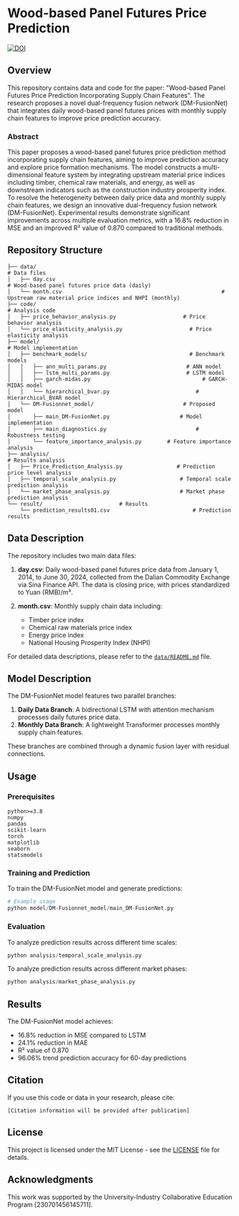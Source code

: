 # Wood-based Panel Futures Price Prediction

[![DOI](https://zenodo.org/badge/DOI/10.xxxx/zenodo.xxxxxxx.svg)](https://doi.org/10.xxxx/zenodo.xxxxxxx)

## Overview

This repository contains data and code for the paper: "Wood-based Panel Futures Price Prediction Incorporating Supply Chain Features". The research proposes a novel dual-frequency fusion network (DM-FusionNet) that integrates daily wood-based panel futures prices with monthly supply chain features to improve price prediction accuracy.

### Abstract

This paper proposes a wood-based panel futures price prediction method incorporating supply chain features, aiming to improve prediction accuracy and explore price formation mechanisms. The model constructs a multi-dimensional feature system by integrating upstream material price indices including timber, chemical raw materials, and energy, as well as downstream indicators such as the construction industry prosperity index. To resolve the heterogeneity between daily price data and monthly supply chain features, we design an innovative dual-frequency fusion network (DM-FusionNet). Experimental results demonstrate significant improvements across multiple evaluation metrics, with a 16.8% reduction in MSE and an improved R² value of 0.870 compared to traditional methods.

## Repository Structure

```
├── data/                                                                  # Data files
│   ├── day.csv                                                        # Wood-based panel futures price data (daily)
│   └── month.csv                                                  # Upstream raw material price indices and NHPI (monthly)
├── code/                                                                # Analysis code
│   ├── price_behavior_analysis.py                     # Price behavior analysis
│   └── price_elasticity_analysis.py                     # Price elasticity analysis
├── model/                                                             # Model implementation
│   ├── benchmark_models/                                # Benchmark models
│   │   ├── ann_multi_params.py                         # ANN model
│   │   ├── lstm_multi_params.py                        # LSTM model 
│   │   ├── garch-midas.py                                   # GARCH-MIDAS model
│   │   └── hierarchical_bvar.py                           # Hierarchical_BVAR model
│   └── DM-Fusionnet_model/                            # Proposed model
│       ├── main_DM-FusionNet.py                      # Model implementation
│       ├── main_diagnostics.py                            # Robustness testing
│       └── feature_importance_analysis.py        # Feature importance analysis
├── analysis/                                                           # Results analysis
│   ├── Price_Prediction_Analysis.py                 # Prediction price level analysis
│   ├── temporal_scale_analysis.py                    # Temporal scale prediction analysis  
│   └── market_phase_analysis.py                      # Market phase prediction analysis
└── result/                        # Results
    └── prediction_results01.csv                          # Prediction results
```

## Data Description

The repository includes two main data files:

1. **day.csv**: Daily wood-based panel futures price data from January 1, 2014, to June 30, 2024, collected from the Dalian Commodity Exchange via Sina Finance API. The data  is closing price, with prices standardized to Yuan (RMB)/m³.

2. **month.csv**: Monthly supply chain data including:
   - Timber price index
   - Chemical raw materials price index
   - Energy price index
   - National Housing Prosperity Index (NHPI)

For detailed data descriptions, please refer to the [`data/README.md`](data/README.md) file.

## Model Description

The DM-FusionNet model features two parallel branches:

1. **Daily Data Branch**: A bidirectional LSTM with attention mechanism processes daily futures price data.
2. **Monthly Data Branch**: A lightweight Transformer processes monthly supply chain features.

These branches are combined through a dynamic fusion layer with residual connections.

## Usage

### Prerequisites

```
python>=3.8
numpy
pandas
scikit-learn
torch
matplotlib
seaborn
statsmodels
```

### Training and Prediction

To train the DM-FusionNet model and generate predictions:

```python
# Example usage
python model/DM-Fusionnet_model/main_DM-FusionNet.py
```

### Evaluation

To analyze prediction results across different time scales:

```python
python analysis/temporal_scale_analysis.py
```

To analyze prediction results across different market phases:

```python
python analysis/market_phase_analysis.py
```

## Results

The DM-FusionNet model achieves:
- 16.8% reduction in MSE compared to LSTM
- 24.1% reduction in MAE
- R² value of 0.870
- 96.06% trend prediction accuracy for 60-day predictions

## Citation

If you use this code or data in your research, please cite:

```
[Citation information will be provided after publication]
```

## License

This project is licensed under the MIT License - see the [LICENSE](LICENSE.md) file for details.

## Acknowledgments

This work was supported by the University-Industry Collaborative Education Program [230701456145711].
